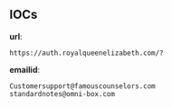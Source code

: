 
## IOCs

__url__:

```text
https://auth.royalqueenelizabeth.com/?
```
__emailid__:

```text
Customersupport@famouscounselors.com
standardnotes@omni-box.com
```